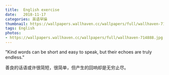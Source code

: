 ```yaml
---
title:  English exercise
date:   2018-11-17
categories: 英语早操
thumbnail: https://wallpapers.wallhaven.cc/wallpapers/full/wallhaven-714888.jpg
tags: English
photos:
- https://wallpapers.wallhaven.cc/wallpapers/full/wallhaven-714888.jpg
---
```


"Kind words can be short and easy to speak, but their echoes are truly endless."
<p>善良的话语或许很简短，很简单，但产生的回响却是无穷止尽。</p>
